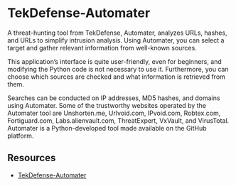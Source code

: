 # TekDefense-Automater

A threat-hunting tool from TekDefense, Automater, analyzes URLs, hashes, and URLs to simplify intrusion analysis. Using Automater, you can select a target and gather relevant information from well-known sources.

This application’s interface is quite user-friendly, even for beginners, and modifying the Python code is not necessary to use it. Furthermore, you can choose which sources are checked and what information is retrieved from them.

Searches can be conducted on IP addresses, MD5 hashes, and domains using Automater. Some of the trustworthy websites operated by the Automater tool are Unshorten.me, Urlvoid.com, IPvoid.com, Robtex.com, Fortiguard.com, Labs.alienvault.com, ThreatExpert, VxVault, and VirusTotal. Automater is a Python-developed tool made available on the GitHub platform.

## Resources

* [TekDefense-Automater](https://github.com/1aN0rmus/TekDefense-Automater)